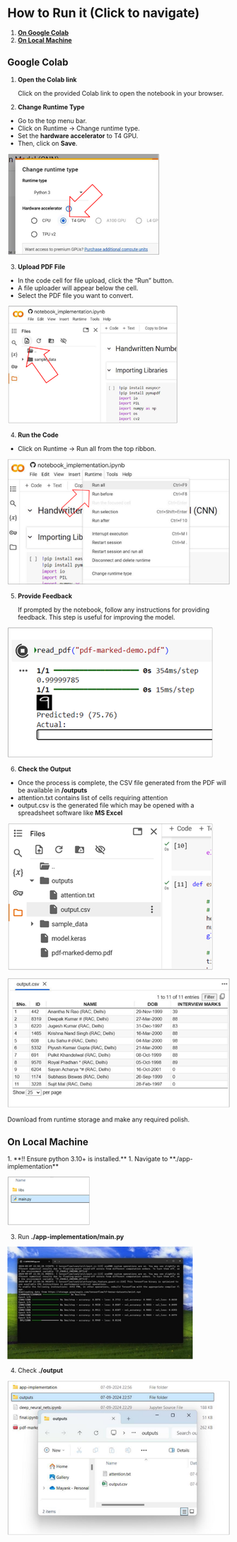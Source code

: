 ﻿<H1>How to Run it (Click to navigate)</H1>

1. [**On Google Colab** ](#_page0_x69.00_y180.92) 
1. [**On Local Machine** ](#_page3_x69.00_y390.92)

 <h2>Google<a name="_page0_x69.00_y180.92"></a> Colab</h2> 

1. **Open the Colab link**

   Click on the provided Colab link to open the notebook in your browser. 

2. **Change Runtime Type** 
- Go to the top menu bar. 
- Click on Runtime -> Change runtime type. 
- Set the **hardware accelerator** to T4 GPU. 
- Then, click on **Save**. 

![](Readme/Aspose.Words.c6930981-946c-44c3-a121-aee600182e7c.001.png)

3. **Upload PDF File** 
- In the code cell for file upload, click the “Run” button. 
- A file uploader will appear below the cell. 
- Select the PDF file you want to convert. 

![](Readme/Aspose.Words.c6930981-946c-44c3-a121-aee600182e7c.002.png)

4. **Run the Code** 
- Click on Runtime -> Run all from the top ribbon. 

![](Readme/Aspose.Words.c6930981-946c-44c3-a121-aee600182e7c.003.png)

5. **Provide Feedback** 

   If prompted by the notebook, follow any instructions for providing feedback. This step is useful for improving the model. 

![](Readme/Aspose.Words.c6930981-946c-44c3-a121-aee600182e7c.004.png)

6. **Check the Output** 
- Once the process is complete, the CSV file generated from the PDF will be available in  **/outputs**  
- attention.txt contains list of cells requiring attention  
- output.csv is the generated file which may be opened with a spreadsheet software like **MS Excel** 

![](Readme/Aspose.Words.c6930981-946c-44c3-a121-aee600182e7c.005.png)

![](Readme/Aspose.Words.c6930981-946c-44c3-a121-aee600182e7c.006.png)

Download from runtime storage and make any required polish. 

<h2> On<a name="_page3_x69.00_y390.92"></a> Local Machine </h2>
1. **!! Ensure python 3.10+  is installed.** 
1. Navigate to **./app-implementation** 

![](Readme/Aspose.Words.c6930981-946c-44c3-a121-aee600182e7c.007.png)

3. Run **./app-implementation/main.py** 

![](Readme/Aspose.Words.c6930981-946c-44c3-a121-aee600182e7c.008.jpeg)

4. Check **./output** 

![](Readme/Aspose.Words.c6930981-946c-44c3-a121-aee600182e7c.009.png)
